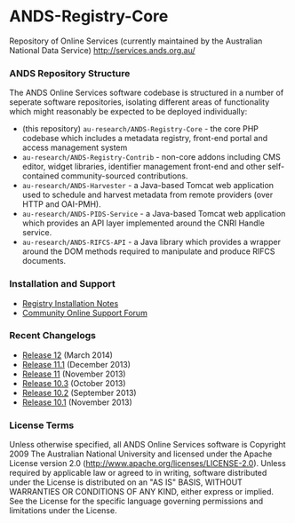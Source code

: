 ANDS-Registry-Core
==================

Repository of Online Services (currently maintained by the Australian National Data Service) http://services.ands.org.au/  

### ANDS Repository Structure

The ANDS Online Services software codebase is structured in a number of seperate software repositories, isolating different areas of functionality which might reasonably be expected to be deployed individually:

- (this repository) `au-research/ANDS-Registry-Core` - the core PHP codebase which includes a metadata registry, front-end portal and access management system
- `au-research/ANDS-Registry-Contrib` - non-core addons including CMS editor, widget libraries, identifier management front-end and other self-contained community-sourced contributions.
- `au-research/ANDS-Harvester` - a Java-based Tomcat web application used to schedule and harvest metadata from remote providers (over HTTP and OAI-PMH).
- `au-research/ANDS-PIDS-Service` - a Java-based Tomcat web application which provides an API layer implemented around the CNRI Handle service.
- `au-research/ANDS-RIFCS-API` - a Java library which provides a wrapper around the DOM methods required to manipulate and produce RIFCS documents.

### Installation and Support

- [Registry Installation Notes](https://researchdata.ands.org.au/developers/documentation/registry)
- [Community Online Support Forum](http://developers.ands.org.au)

### Recent Changelogs
- [Release 12](https://github.com/au-research/ANDS-Online-Services/wiki/Release12Changelog) (March 2014)
- [Release 11.1](https://github.com/au-research/ANDS-Online-Services/wiki/Release11.1changelog) (December 2013)
- [Release 11](https://github.com/au-research/ANDS-Online-Services/wiki/Release11Changelog) (November 2013)
- [Release 10.3](https://github.com/au-research/ANDS-Online-Services/wiki/Release-10.3-changelog) (October 2013)
- [Release 10.2](https://github.com/au-research/ANDS-Online-Services/wiki/Release-10.2-changelog) (September 2013)
- [Release 10.1](https://github.com/au-research/ANDS-Online-Services/wiki/Release-10.1-changelog) (November 2013)


### License Terms
Unless otherwise specified, all ANDS Online Services software is Copyright 2009 The Australian National University and licensed under the Apache License version 2.0 (http://www.apache.org/licenses/LICENSE-2.0).
Unless required by applicable law or agreed to in writing, software distributed under the License is distributed on an "AS IS" BASIS, WITHOUT WARRANTIES OR CONDITIONS OF ANY KIND, either express or implied. See the License for the specific language governing permissions and limitations under the License.

